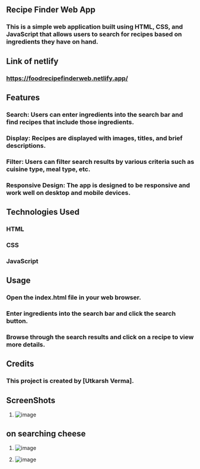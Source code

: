 ## Recipe Finder Web App

### This is a simple web application built using HTML, CSS, and JavaScript that allows users to search for recipes based on ingredients they have on hand.
## Link of netlify 
### https://foodrecipefinderweb.netlify.app/
## Features
### Search: Users can enter ingredients into the search bar and find recipes that include those ingredients.
### Display: Recipes are displayed with images, titles, and brief descriptions.
### Filter: Users can filter search results by various criteria such as cuisine type, meal type, etc.
### Responsive Design: The app is designed to be responsive and work well on desktop and mobile devices.
## Technologies Used
### HTML
### CSS
### JavaScript
## Usage
### Open the index.html file in your web browser.
### Enter ingredients into the search bar and click the search button.
### Browse through the search results and click on a recipe to view more details.


## Credits
### This project is  created by [Utkarsh Verma].

## ScreenShots 
1. ![image](https://github.com/vermautkarsh4488/Recipe/assets/77044451/2a616b61-1cce-43c3-a9f8-01a754186b58)

## on searching cheese
1. ![image](https://github.com/vermautkarsh4488/Recipe/assets/77044451/dafacc5a-b921-4ba3-8144-4ba2abf56d70)
   

2. ![image](https://github.com/vermautkarsh4488/Recipe/assets/77044451/df1d51bc-0dc6-4b03-99d6-1f1d912d40b1)





